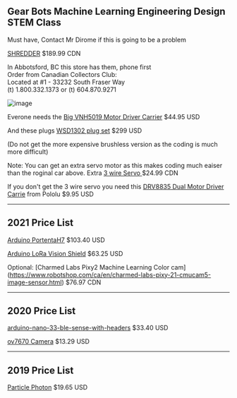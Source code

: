 ## Gear Bots Machine Learning Engineering Design STEM Class


Must have, Contact Mr Dirome if this is going to be a problem

[SHREDDER](https://www.rcpro.ca/collections/shredder/products/shredder) $189.99 CDN

In Abbotsford, BC this store has them, phone first  
Order from Canadian Collectors Club:   
Located at #1 - 33232 South Fraser Way    
(t) 1.800.332.1373 or (t) 604.870.9271   
  
![image](https://user-images.githubusercontent.com/5605614/133371262-eb66181f-40c3-4d72-a0aa-c43379d2404b.png)


Everone needs the [Big VNH5019 Motor Driver Carrier](https://www.pololu.com/product/1451) $44.95 USD


And these plugs [WSD1302 plug set](https://www.rcsuperstore.com/ws-deans-2-pin-ultra-plug-set-one-male-one-female-included/) $299 USD



(Do not get the more expensive brushless version as the coding is much more difficult)

Note: You can get an extra servo motor as this makes coding much eaiser than the roginal car above. 
Extra [3 wire Servo ](https://www.rcpro.ca/collections/shredder/products/shredder-3-wires-19gram-metal-gear-servo) $24.99 CDN

If you don't get the 3 wire servo you need this [DRV8835 Dual Motor Driver Carrie](https://www.pololu.com/product/2135) from Pololu $9.95 USD



-----

## 2021 Price List

[Arduino PortentaH7](https://store-usa.arduino.cc/products/portenta-h7)  $103.40 USD

[Arduino LoRa Vision Shield](https://store-usa.arduino.cc/products/arduino-portenta-vision-shield-lora%C2%AE) $63.25 USD

Optional: [Charmed Labs Pixy2 Machine Learning Color cam] (https://www.robotshop.com/ca/en/charmed-labs-pixy-21-cmucam5-image-sensor.html) $76.97 CDN


-----

## 2020 Price List

[arduino-nano-33-ble-sense-with-headers](https://store-usa.arduino.cc/products/arduino-nano-33-ble-sense-with-headers) $33.40 USD

[ov7670 Camera](https://electropeak.com/ov7670-camera-board-b-waveshare) $13.29 USD


-----

## 2019 Price List

[Particle Photon](https://store.particle.io/products/photon)  $19.65 USD
